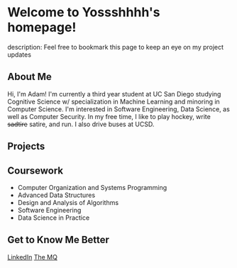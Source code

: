 <h1>Welcome to Yossshhhh's homepage!</h1>

description: Feel free to bookmark this page to keep an eye on my project updates

## **About Me**
Hi, I'm Adam! I'm currently a third year student at UC San Diego studying Cognitive Science w/ specialization in Machine Learning and minoring in Computer Science. I'm interested in Software Engineering, Data Science, as well as Computer Security. In my free time, I like to play hockey, write ~~sadtire~~ satire, and run. I also drive buses at UCSD.

## **Projects**


## **Coursework**
- Computer Organization and Systems Programming
- Advanced Data Structures
- Design and Analysis of Algorithms
- Software Engineering
- Data Science in Practice

## **Get to Know Me Better**
[LinkedIn](https://www.linkedin.com/in/adam-yoshinaga-744914154/)
[The MQ](http://themq.org/author/ayoshinaga/)



